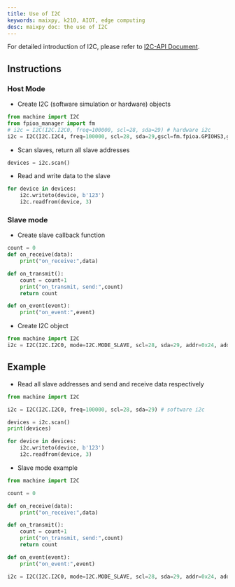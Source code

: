 ```yaml
---
title: Use of I2C
keywords: maixpy, k210, AIOT, edge computing
desc: maixpy ​​doc: the use of I2C
---
```



For detailed introduction of I2C, please refer to [I2C-API Document](../../api_reference/machine/i2c.md).

## Instructions

### Host Mode

* Create I2C (software simulation or hardware) objects

```python
from machine import I2C
from fpioa_manager import fm
# i2c = I2C(I2C.I2C0, freq=100000, scl=28, sda=29) # hardware i2c
i2c = I2C(I2C.I2C4, freq=100000, scl=28, sda=29,gscl=fm.fpioa.GPIOHS3,gsda=fm.fpioa.GPIOHS2) # software i2c
```

* Scan slaves, return all slave addresses

```python
devices = i2c.scan()
```

* Read and write data to the slave

```python
for device in devices:
    i2c.writeto(device, b'123')
    i2c.readfrom(device, 3)
```

### Slave mode

* Create slave callback function

```python
count = 0
def on_receive(data):
    print("on_receive:",data)

def on_transmit():
    count = count+1
    print("on_transmit, send:",count)
    return count

def on_event(event):
    print("on_event:",event)
```

* Create I2C object

```python
from machine import I2C
i2c = I2C(I2C.I2C0, mode=I2C.MODE_SLAVE, scl=28, sda=29, addr=0x24, addr_size=7, on_receive=on_receive, on_transmit=on_transmit, on_event=on_event)
```

## Example

* Read all slave addresses and send and receive data respectively

```python
from machine import I2C

i2c = I2C(I2C.I2C0, freq=100000, scl=28, sda=29) # software i2c

devices = i2c.scan()
print(devices)

for device in devices:
    i2c.writeto(device, b'123')
    i2c.readfrom(device, 3)
```

* Slave mode example

```python
from machine import I2C

count = 0

def on_receive(data):
    print("on_receive:",data)

def on_transmit():
    count = count+1
    print("on_transmit, send:",count)
    return count

def on_event(event):
    print("on_event:",event)

i2c = I2C(I2C.I2C0, mode=I2C.MODE_SLAVE, scl=28, sda=29, addr=0x24, addr_size=7, on_receive=on_receive, on_transmit=on_transmit, on_event=on_event)
```
